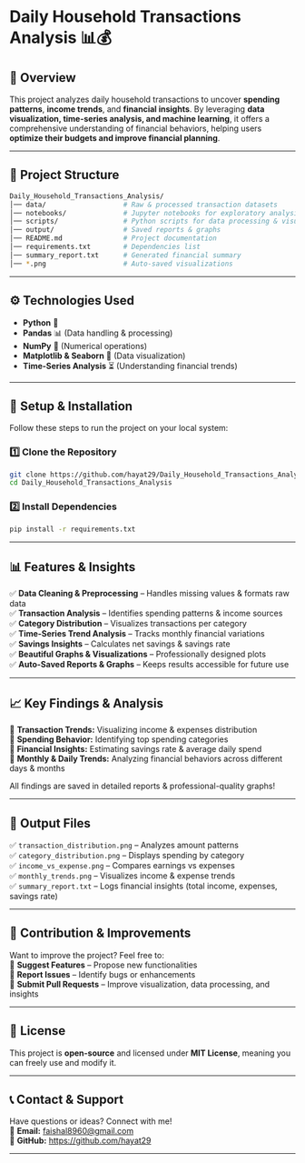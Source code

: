 # **Daily Household Transactions Analysis** 📊💰  

## **📌 Overview**  
This project analyzes daily household transactions to uncover **spending patterns**, **income trends**, and **financial insights**. By leveraging **data visualization, time-series analysis, and machine learning**, it offers a comprehensive understanding of financial behaviors, helping users **optimize their budgets and improve financial planning**.  

---

## **📂 Project Structure**  
```bash
Daily_Household_Transactions_Analysis/
│── data/                   # Raw & processed transaction datasets
│── notebooks/              # Jupyter notebooks for exploratory analysis
│── scripts/                # Python scripts for data processing & visualization
│── output/                 # Saved reports & graphs
│── README.md               # Project documentation
│── requirements.txt        # Dependencies list
│── summary_report.txt      # Generated financial summary
│── *.png                   # Auto-saved visualizations
```

---

## **⚙️ Technologies Used**  
- **Python** 🐍  
- **Pandas** 📊 (Data handling & processing)  
- **NumPy** 🔢 (Numerical operations)  
- **Matplotlib & Seaborn** 🎨 (Data visualization)  
- **Time-Series Analysis** ⏳ (Understanding financial trends)  

---

## **🚀 Setup & Installation**  
Follow these steps to run the project on your local system:  

### **1️⃣ Clone the Repository**  
```bash
git clone https://github.com/hayat29/Daily_Household_Transactions_Analysis.git
cd Daily_Household_Transactions_Analysis
```

### **2️⃣ Install Dependencies**  
```bash
pip install -r requirements.txt
```

---

## **📊 Features & Insights**  
✅ **Data Cleaning & Preprocessing** – Handles missing values & formats raw data  
✅ **Transaction Analysis** – Identifies spending patterns & income sources  
✅ **Category Distribution** – Visualizes transactions per category  
✅ **Time-Series Trend Analysis** – Tracks monthly financial variations  
✅ **Savings Insights** – Calculates net savings & savings rate  
✅ **Beautiful Graphs & Visualizations** – Professionally designed plots  
✅ **Auto-Saved Reports & Graphs** – Keeps results accessible for future use  

---

## **📈 Key Findings & Analysis**  
🔹 **Transaction Trends:** Visualizing income & expenses distribution  
🔹 **Spending Behavior:** Identifying top spending categories  
🔹 **Financial Insights:** Estimating savings rate & average daily spend  
🔹 **Monthly & Daily Trends:** Analyzing financial behaviors across different days & months  

All findings are saved in detailed reports & professional-quality graphs!

---

## **📸 Output Files**  
✅ `transaction_distribution.png` – Analyzes amount patterns  
✅ `category_distribution.png` – Displays spending by category  
✅ `income_vs_expense.png` – Compares earnings vs expenses  
✅ `monthly_trends.png` – Visualizes income & expense trends  
✅ `summary_report.txt` – Logs financial insights (total income, expenses, savings rate)  

---

## **🌟 Contribution & Improvements**  
Want to improve the project? Feel free to:  
🔹 **Suggest Features** – Propose new functionalities  
🔹 **Report Issues** – Identify bugs or enhancements  
🔹 **Submit Pull Requests** – Improve visualization, data processing, and insights  

---

## **📌 License**  
This project is **open-source** and licensed under **MIT License**, meaning you can freely use and modify it.

---

## **📞 Contact & Support**  
Have questions or ideas? Connect with me!  
📧 **Email:** faishal8960@gmail.com  
🔗 **GitHub:** https://github.com/hayat29  

---
